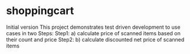 # shoppingcart
Initial version
This project demonstrates test driven development to use cases in two Steps:
Step1: a) calculate price of scanned items based on their count and price 
Step2: b) calculate discounted net price of scanned items
